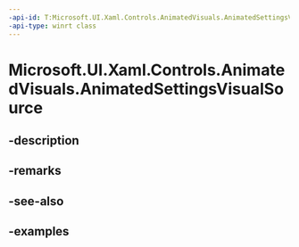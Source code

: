 ```yaml
---
-api-id: T:Microsoft.UI.Xaml.Controls.AnimatedVisuals.AnimatedSettingsVisualSource
-api-type: winrt class
---
```


# Microsoft.UI.Xaml.Controls.AnimatedVisuals.AnimatedSettingsVisualSource

<!--
public sealed class AnimatedSettingsVisualSource : Microsoft.UI.Xaml.Controls.IAnimatedVisualSource2
-->


## -description

## -remarks

## -see-also

## -examples


